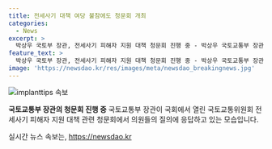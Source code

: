 ```yaml
---
title: 전세사기 대책 여당 불참에도 청문회 개최
categories:
  - News
excerpt: >
  박상우 국토부 장관, 전세사기 피해자 지원 대책 청문회 진행 중 - 박상우 국토교통부 장관이 국회에서 열린 전세사기 피해자 지원 대책 관련 청문회에서 의원 질의에 답변하고 있다.
feature_text: >
  박상우 국토부 장관, 전세사기 피해자 지원 대책 청문회 진행 중 - 박상우 국토교통부 장관이 국회에서 열린 전세사기 피해자 지원 대책 관련 청문회에서 의원 질의에 답변하고 있다.
image: 'https://newsdao.kr/res/images/meta/newsdao_breakingnews.jpg'
---
```


<p><img src="https://newsdao.kr/res/images/meta/newsdao_breakingnews.jpg" alt="implanttips 속보" /></p>

<p><b>국토교통부 장관의 청문회 진행 중</b>
국토교통부 장관이 국회에서 열린 국토교통위원회 전세사기 피해자 지원 대책 관련 청문회에서 의원들의 질의에 응답하고 있는 모습입니다.</p>
실시간 뉴스 속보는, <a href="https://newsdao.kr" rel="dofollow">https://newsdao.kr</a>


